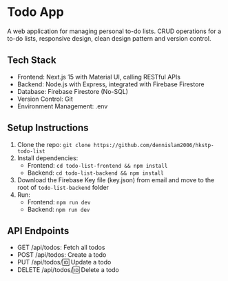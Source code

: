 # Todo App
A web application for managing personal to-do lists.
CRUD operations for a to-do lists, responsive design, clean design pattern and version control.

## Tech Stack
- Frontend: Next.js 15 with Material UI, calling RESTful APIs
- Backend: Node.js with Express, integrated with Firebase Firestore
- Database: Firebase Firestore (No-SQL)
- Version Control: Git
- Environment Management: .env

## Setup Instructions
1. Clone the repo: `git clone https://github.com/dennislam2006/hkstp-todo-list`
2. Install dependencies:
   - Frontend: `cd todo-list-frontend && npm install`
   - Backend: `cd todo-list-backend && npm install`
3. Download the Firebase Key file (key.json) from email and move to the root of `todo-list-backend` folder
4. Run:
   - Frontend: `npm run dev`
   - Backend: `npm run dev`

## API Endpoints
- GET /api/todos: Fetch all todos
- POST /api/todos: Create a todo
- PUT /api/todos/:id: Update a todo
- DELETE /api/todos/:id: Delete a todo